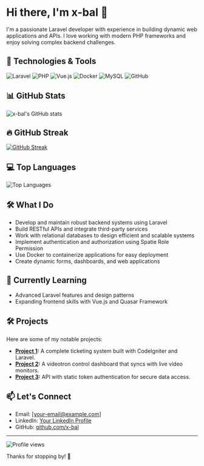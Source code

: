 # Hi there, I'm x-bal 👋

I'm a passionate Laravel developer with experience in building dynamic web applications and APIs. I love working with modern PHP frameworks and enjoy solving complex backend challenges.

## 🔧 Technologies & Tools
![Laravel](https://img.shields.io/badge/-Laravel-red?style=flat-square&logo=laravel)
![PHP](https://img.shields.io/badge/-PHP-777BB4?style=flat-square&logo=php)
![Vue.js](https://img.shields.io/badge/-Vue.js-4FC08D?style=flat-square&logo=vue.js)
![Docker](https://img.shields.io/badge/-Docker-2496ED?style=flat-square&logo=docker)
![MySQL](https://img.shields.io/badge/-MySQL-4479A1?style=flat-square&logo=mysql)
![GitHub](https://img.shields.io/badge/-GitHub-181717?style=flat-square&logo=github)

## 📊 GitHub Stats
![x-bal's GitHub stats](https://github-readme-stats.vercel.app/api?username=x-bal&show_icons=true&theme=radical)

## 🔥 GitHub Streak
[![GitHub Streak](https://streak-stats.demolab.com?user=x-bal&theme=radical)](https://git.io/streak-stats)

## 💻 Top Languages
![Top Languages](https://github-readme-stats.vercel.app/api/top-langs/?username=x-bal&layout=compact&theme=radical)

## 🛠️ What I Do
- Develop and maintain robust backend systems using Laravel
- Build RESTful APIs and integrate third-party services
- Work with relational databases to design efficient and scalable systems
- Implement authentication and authorization using Spatie Role Permission
- Use Docker to containerize applications for easy deployment
- Create dynamic forms, dashboards, and web applications

## 🌱 Currently Learning
- Advanced Laravel features and design patterns
- Expanding frontend skills with Vue.js and Quasar Framework

## 🛠️ Projects
Here are some of my notable projects:
- **[Project 1](#):** A complete ticketing system built with CodeIgniter and Laravel.
- **[Project 2](#):** A videotron control dashboard that syncs with live video monitors.
- **[Project 3](#):** API with static token authentication for secure data access.

## 📫 Let's Connect
- Email: [your-email@example.com]
- LinkedIn: [Your LinkedIn Profile](#)
- GitHub: [github.com/x-bal](https://github.com/x-bal)

---

![Profile views](https://komarev.com/ghpvc/?username=x-bal&color=blue&style=flat-square)

Thanks for stopping by! 🚀
